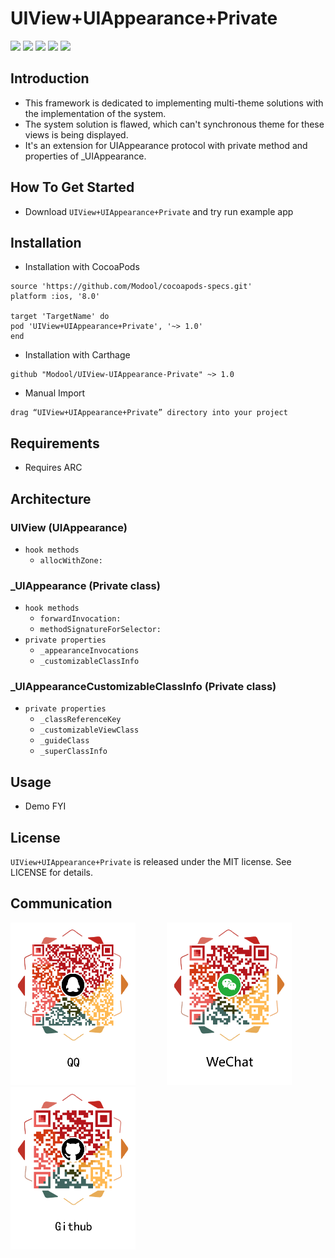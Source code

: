 # UIView+UIAppearance+Private

[![](https://img.shields.io/travis/rust-lang/rust.svg?style=flat)](https://github.com/Modool)
[![](https://img.shields.io/badge/language-Object--C-1eafeb.svg?style=flat)](https://developer.apple.com/Objective-C)
[![](https://img.shields.io/badge/license-MIT-353535.svg?style=flat)](https://developer.apple.com/iphone/index.action)
[![](https://img.shields.io/badge/platform-iOS-lightgrey.svg?style=flat)](https://github.com/Modool)
[![](https://img.shields.io/badge/QQ群-662988771-red.svg)](http://wpa.qq.com/msgrd?v=3&uin=662988771&site=qq&menu=yes)

## Introduction

- This framework is dedicated to implementing multi-theme solutions with the implementation of the system.
- The system solution is flawed, which can't synchronous theme for these views is being displayed.
- It's an extension for UIAppearance protocol with private method and properties of _UIAppearance.

## How To Get Started

* Download `UIView+UIAppearance+Private` and try run example app

## Installation


* Installation with CocoaPods

```
source 'https://github.com/Modool/cocoapods-specs.git'
platform :ios, '8.0'

target 'TargetName' do
pod 'UIView+UIAppearance+Private', '~> 1.0'
end
```

* Installation with Carthage

```
github "Modool/UIView-UIAppearance-Private" ~> 1.0
```

* Manual Import

```
drag “UIView+UIAppearance+Private” directory into your project

```

## Requirements
- Requires ARC

## Architecture
### UIView (UIAppearance)
* `hook methods`
	* `allocWithZone:`

### _UIAppearance (Private class)
* `hook methods`
	* `forwardInvocation:`
	* `methodSignatureForSelector:`
* `private properties`
	* `_appearanceInvocations`
	* `_customizableClassInfo`
	
### _UIAppearanceCustomizableClassInfo (Private class)
* `private properties`
	* `_classReferenceKey`
	* `_customizableViewClass`
	* `_guideClass`
	* `_superClassInfo`

## Usage

* Demo FYI 

## License
`UIView+UIAppearance+Private` is released under the MIT license. See LICENSE for details.

## Communication

<img src="./images/qq_1000.png" width=200><img style="margin:0px 50px 0px 50px" src="./images/wechat_1000.png" width=200><img src="./images/github_1000.png" width=200>
